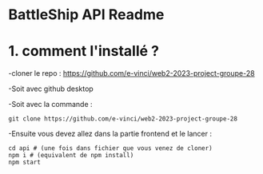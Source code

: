 # BattleShip API Readme
# 1. comment l'installé ?

-cloner le repo : https://github.com/e-vinci/web2-2023-project-groupe-28

-Soit avec github desktop

-Soit avec la commande :
```shell
git clone https://github.com/e-vinci/web2-2023-project-groupe-28

```
-Ensuite vous devez allez dans la partie frontend et le lancer :

```shell
cd api # (une fois dans fichier que vous venez de cloner)
npm i # (equivalent de npm install)
npm start
```
